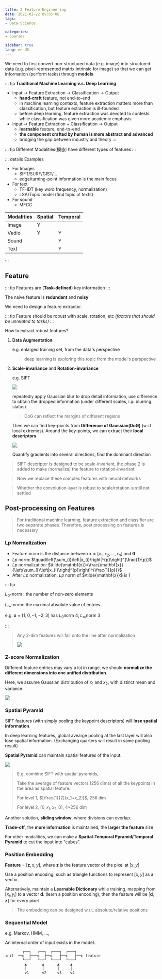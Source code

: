 ```yaml
---
title: 2 Feature Engineering
date: 2021-02-22 09:05:08
tags: 
- Data Science

categories: 
- Courses

sidebar: true
lang: en-US
---
```



<!-- more -->


We need to first convert non-structured data (e.g. image) into structured data (e.g. pixel-represented matrix intrinsic for image) so that we can get information (perform tasks) through **models**.

::: tip
**Traditional Machine Learning v.s. Deep Learning**

- Input -> Feature Extraction -> Classification -> Output
  - **hand-craft** feature, not end-to-end
  - in machine learning contexts, feature extraction matters more than classification, but feature extraction is ill-founded
  - before deep learning, feature extraction was devoted to contests while classification was given more academic emphasis
- Input -> Feature Extraction + Classification -> Output
  - **learnable** feature, end-to-end
  - **the component crafted by human is more abstract and advanced**
  - bridging the gap between industry and theory
:::

::: tip
Different Modalities(模态) have different types of features
:::

::: details Examples

- For Images
  - SIFT/SURF/GIST/...
  - edge/turning-point information is the main focus
- For text
  - TF-IDT (key word frequency, normalization)
  - LSA/Topic model (find topic of texts)
- For sound
  - MFCC


| Modalities      |  Spatial     |  Temporal     |
|  ---  |  ---  |  ---  |
|  Image     |    Y   |       |
|  Vedio     |   Y    |  Y     |
|  Sound     |       |    Y   |
|  Text     |       |    Y   |



:::


## Feature

::: tip
Features are (**Task-defined**) key information
:::

The naive feature is **redundant** and **noisy**

We need to design a feature extractor.

::: tip
Feature should be robust with scale, rotation, etc *(factors that should be unrelated to tasks)*
:::

How to extract robust features?

1. **Data Augmentation**
   
   e.g. enlarged training set, from the data's perspective

   > deep learning is exploring this topic from the model's perspective
2. **Scale-invariance** and **Rotation-invariance**
   
   e.g. SIFT
   
   ![](./img/02-22-09-32-11.png)

   repeatedly apply Gaussian blur to drop detail information, use difference to obtain the dropped information (under different scales, i.p. blurring status).

   > DoG can reflect the margins of different regions

   Then we can find key-points from **Difference of Gaussian(DoG)** (w.r.t. local extremes). Around the key-points, we can extract their **local descriptors**

   ![](./img/02-22-09-35-49.png)
   
   Quantify gradients into several directions, find the dominant direction

> SIFT descriptor is designed to be scale-invariant, the phase 2 is added to make (normalize) the feature to rotation-invariant

> Now we replace these complex features with neural networks

> Whether the convolution layer is robust to scale/rotation is still not settled

## Post-processing on Features

> For traditional machine learning, feature extraction and classifier are two separate phases. Therefore, post processing on features is necessary

### Lp Normalization

- Feature norm is the distance between $\mathbf{x}=\left[x_{1}, x_{2}, \ldots, x_{n}\right]$ and $\mathbf{0}$
- $L p$ norm: $\quad\left(\sum_{i}\left|x_{i}\right|^{p}\right)^{\frac{1}{p}}$
- $L p$ normalization: $\tilde{\mathbf{x}}=\frac{\mathbf{x}}{\left(\sum_{i}\left|x_{i}\right|^{p}\right)^{\frac{1}{p}}}$
- After $L p$ normalization, $L p$ norm of $\tilde{\mathbf{x}}$ is 1

::: tip

$L_0$-norm : the number of non-zero elements

$L_{\infty}$-norm: the maximal absolute value of entries

e.g. $\mathbf{x}=[1,0,-1,-2,3]$ has $L_0$norm 4, $L_\infty$norm 3

:::

> Any 2-dim features will fall onto the line after normalization
> 
> ![](./img/03-01-08-21-30.png)

### Z-score Normalization

Different feature entries may vary a lot in range, we should **normalize the different dimensions into one unified distribution**.

Here, we assume Gaussian distribution of $x_1$ and $x_2$, with distinct mean and variance.

![](./img/03-01-08-26-45.png)


### Spatial Pyramid



SIFT features (with simply pooling the keypoint descriptors) will **lose spatial information**.

In deep learning features, global avearge pooling at the last layer will also lose spatial information. (Exchanging quarters will result in same pooling result)

**Spatial Pyramid** can maintain spatial features of the input.

![](./img/03-01-08-42-34.png)

> E.g. combine SIFT with spatial pyramids,
> 
> Take the average of feature vectors (256 dims) of all the keypoints in the area as spatial feature.
> 
> For level 1, $[\frac{1}{2}(x_1+x_2)]$, 256 dim
> 
> For level 2, $[0,x_1,x_2,0]$, 4*256 dim


Another solution, **sliding window**, where divisions can overlap.

**Trade-off**, the **more information** is maintained, the **larger the feature** size


For other modalities, we can make a **Spatial-Temporal Pyramid/Temporal Pyramid** to cut the input into "cubes".


### Position Embedding

**Feature** = $[\mathbf{z},x,y]$, where $\mathbf{z}$ is the feature vector of the pixel at $[x,y]$

Use a position encoding, such as triangle functions to represent $[x,y]$ as a vector

Alternatively, maintain a **Learnable Dictionary** while training, mapping from $[x_i,y_i]$ to a vector $\mathbf{d}$. (learn a position encoding), then the feature will be $[\mathbf{d},\mathbf{z}]$ for every pixel

> The embedding can be designed w.r.t. absolute/relative positions


### Sequential Model

e.g. Markov, HMM, ..., 

An internal order of input exists in the model.

```
        ┌──┐   ┌──┐  ┌───┐  ┌───┐
init  ──►  ├───►  ├──►   ├──►   ├──► feature
        └──┘   └──┘  └───┘  └───┘
         ▲       ▲      ▲     ▲
         │       │      │     │
         v1      v2     v3    v4
```
